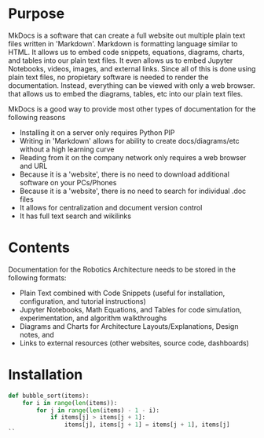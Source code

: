 # Purpose

MkDocs is a software that can create a full website out multiple plain text files written in 'Markdown'.
Markdown is formatting language similar to HTML.
It allows us to embed code snippets, equations, diagrams, charts, and tables into our plain text files.
It even allows us to embed Jupyter Notebooks, videos, images, and external links.
Since all of this is done using plain text files, no propietary software is needed to render the documentation.
Instead, everything can be viewed with only a web browser. that allows us to embed the diagrams, tables, etc into our plain text files.

MkDocs is a good way to provide most other types of documentation for the following reasons
- Installing it on a server only requires Python PIP
- Writing in 'Markdown' allows for ability to create docs/diagrams/etc without a high learning curve 
- Reading from it on the company network only requires a web browser and URL
- Because it is a 'website', there is no need to download additional software on your PCs/Phones
- Because it is a 'website', there is no need to search for individual .doc files 
- It allows for centralization and document version control
- It has full text search and wikilinks 

# Contents

Documentation for the Robotics Architecture needs to be stored in the following formats:
- Plain Text combined with Code Snippets (useful for installation, configuration, and tutorial instructions)
- Jupyter Notebooks, Math Equations, and Tables for code simulation, experimentation, and algorithm walkthroughs
- Diagrams and Charts for Architecture Layouts/Explanations, Design notes, and 
- Links to external resources (other websites, source code, dashboards)

# Installation

``` py title="bubble_sort.py"
def bubble_sort(items):
    for i in range(len(items)):
        for j in range(len(items) - 1 - i):
            if items[j] > items[j + 1]:
                items[j], items[j + 1] = items[j + 1], items[j]
``


